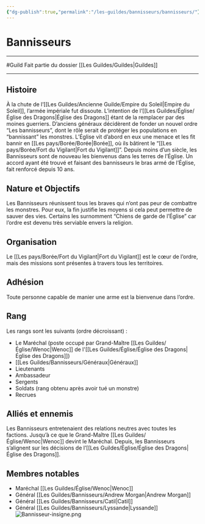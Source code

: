 ```yaml
---
{"dg-publish":true,"permalink":"/les-guildes/bannisseurs/bannisseurs/"}
---
```


# Bannisseurs
---
#Guild 
Fait partie du dossier [[Les Guildes/Guildes\|Guildes]]

-------
## Histoire
À la chute de l’[[Les Guildes/Ancienne Guilde/Empire du Soleil\|Empire du Soleil]], l’armée impériale fut dissoute. L’intention de l’[[Les Guildes/Église/Église des Dragons\|Église des Dragons]] étant de la remplacer par des moines guerriers.
D’anciens généraux décidèrent de fonder un nouvel ordre “Les bannisseurs”, dont le rôle serait de protéger les populations en “bannissant” les monstres. L’Église vit d’abord en eux une menace et les fit bannir en [[Les pays/Borée/Borée\|Borée]], où ils bâtirent le “[[Les pays/Borée/Fort du Vigilant\|Fort du Vigilant]]”.
Depuis moins d’un siècle, les Bannisseurs sont de nouveau les bienvenus dans les terres de l’Église. Un accord ayant été trouvé et faisant des bannisseurs le bras armé de l’Église, fait renforcé depuis 10 ans.
## Nature et Objectifs
Les Bannisseurs réunissent tous les braves qui n’ont pas peur de combattre les monstres. Pour eux, la fin justifie les moyens si cela peut permettre de sauver des vies.
Certains les surnomment “Chiens de garde de l’Église” car l’ordre est devenu très serviable envers la religion.
## Organisation
Le [[Les pays/Borée/Fort du Vigilant\|Fort du Vigilant]] est le cœur de l’ordre, mais des missions sont présentes à travers tous les territoires.
## Adhésion
Toute personne capable de manier une arme est la bienvenue dans l’ordre.
## Rang
Les rangs sont les suivants (ordre décroissant) :
- Le Maréchal (poste occupé par Grand-Maître [[Les Guildes/Église/Wenoc\|Wenoc]] de l'[[Les Guildes/Église/Église des Dragons\|Église des Dragons]])
- [[Les Guildes/Bannisseurs/Généraux\|Généraux]]
- Lieutenants
- Ambassadeur
- Sergents
- Soldats (rang obtenu après avoir tué un monstre)
- Recrues
## Alliés et ennemis
Les Bannisseurs entretenaient des relations neutres avec toutes les factions. Jusqu’à ce que le Grand-Maître [[Les Guildes/Église/Wenoc\|Wenoc]] devint le Maréchal. Depuis, les Bannisseurs s’alignent sur les décisions de l’[[Les Guildes/Église/Église des Dragons\|Église des Dragons]].
## Membres notables
- Maréchal [[Les Guildes/Église/Wenoc\|Wenoc]]
- Général [[Les Guildes/Bannisseurs/Andrew Morgan\|Andrew Morgan]]
- Général [[Les Guildes/Bannisseurs/Catil\|Catil]]
- Général [[Les Guildes/Bannisseurs/Lyssande\|Lyssande]]
![Bannisseur-insigne.png](/img/user/_Images/Bannisseur-insigne.png)